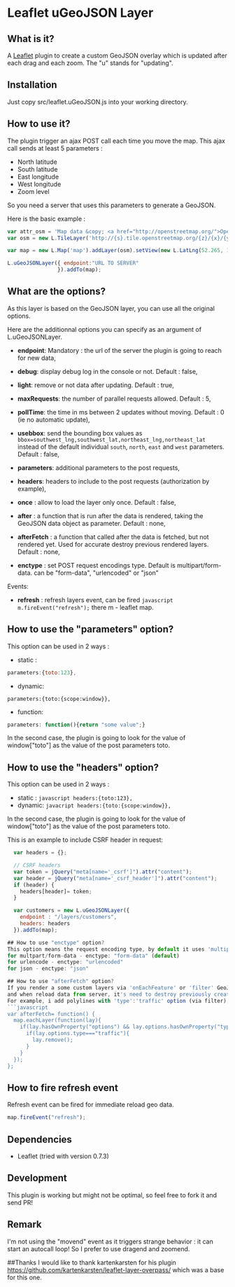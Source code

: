 Leaflet uGeoJSON Layer 
=============================

## What is it?
A [Leaflet](http://leafletjs.com/) plugin to create a custom GeoJSON overlay which is updated after each drag and each zoom. 
The "u" stands for "updating".


## Installation
Just copy src/leaflet.uGeoJSON.js into your working directory.


## How to use it?
The plugin trigger an ajax POST call each time you move the map. This ajax call sends at least 5 parameters : 
* North latitude
* South latitude
* East longitude
* West longitude
* Zoom level

So you need a server that uses this parameters to generate a GeoJSON.

Here is the basic example : 

```javascript
var attr_osm = 'Map data &copy; <a href="http://openstreetmap.org/">OpenStreetMap</a> contributors',
var osm = new L.TileLayer('http://{s}.tile.openstreetmap.org/{z}/{x}/{y}.png');

var map = new L.Map('map').addLayer(osm).setView(new L.LatLng(52.265, 10.524), 14);

L.uGeoJSONLayer({ endpoint:"URL TO SERVER"
                }).addTo(map);
```

## What are the options?
As this layer is based on the GeoJSON layer, you can use all the original options.

Here are the additionnal options you can specify as an argument of L.uGeoJSONLayer.
* **endpoint**: Mandatory : the url of the server the plugin is going to reach for new data,

* **debug**: display debug log in the console or not. Default : false,
* **light**: remove or not data after updating. Default : true,

* **maxRequests**: the number of parallel requests allowed. Default : 5,
* **pollTime**: the time in ms between 2 updates without moving. Default : 0 (ie no automatic update), 
* **usebbox**: send the bounding box values as `bbox=southwest_lng,southwest_lat,northeast_lng,northeast_lat` instead of the default individual `south`, `north`, `east` and `west` parameters. Default : false,

* **parameters**: additional parameters to the post requests,
* **headers**: headers to include to the post requests (authorization by example),
* **once** : allow to load the layer only once. Default : false,
* **after** : a function that is run after the data is rendered, taking the GeoJSON data object as parameter. Default : none,
* **afterFetch** : a function that called after the data is fetched, but not rendered yet. Used for accurate destroy previous rendered layers. Default : none,
* **enctype** : set POST request encodings type. Default is multipart/form-data. can be "form-data", "urlencoded" or "json"

Events:
* **refresh** : refresh layers event, can be fired ```javascript m.fireEvent("refresh");``` there m - leaflet map.

## How to use the "parameters" option?
This option can be used in 2 ways : 
* static : 
```javascript 
parameters:{toto:123}, 
```
* dynamic: 
```javacript 
parameters:{toto:{scope:window}}, 
```
* function: 
```javascript 
parameters: function(){return "some value";} 
```

In the second case, the plugin is going to look for the value of window["toto"] as the value of the post parameters toto.

## How to use the "headers" option?
This option can be used in 2 ways : 
* static : ```javascript headers:{toto:123}, ```
* dynamic: ```javacript headers:{toto:{scope:window}}, ```

In the second case, the plugin is going to look for the value of window["toto"] as the value of the post parameters toto.

This is an example to include CSRF header in request:
```javascript
  var headers = {};

  // CSRF headers
  var token = jQuery("meta[name='_csrf']").attr("content");
  var header = jQuery("meta[name='_csrf_header']").attr("content");
  if (header) {
    headers[header]= token;
  }

  var customers = new L.uGeoJSONLayer({
    endpoint : "/layers/customers",
    headers: headers
  }).addTo(map);

## How to use "enctype" option?
This option means the request encoding type, by default it uses 'multipart/form-data' encodings, 
for multpart/form-data - enctype: "form-data" (default)
for urlencode - enctype: "urlencoded"
for json - enctype: "json"

## How to use "afterFetch" option?
If you render a some custom layers via 'onEachFeature' or 'filter' GeoJSON options, you can mark layers with some option, im called its 'type'
and when reload data from server, it's need to destroy previously created layers.
For example, i add polylines with 'type':'traffic' option (via filter), and remove it by check this option is exists.
```javascript
var afterFetch= function() {
  map.eachLayer(function(lay){
    if(lay.hasOwnProperty("options") && lay.options.hasOwnProperty("type")){
      if(lay.options.type==="traffic"){
        lay.remove();
      }
    }
  });
};
```

## How to fire refresh event
Refresh event can be fired for immediate reload geo data.
```javascript 
map.fireEvent("refresh");
```

## Dependencies
- Leaflet (tried with version 0.7.3)

## Development
This plugin is working but might not be optimal, so feel free to fork it and send PR!

## Remark
I'm not using the "movend" event as it triggers strange behavior : it can start an autocall loop! So I prefer to use dragend and zoomend.

##Thanks
I would like to thank kartenkarsten for his plugin https://github.com/kartenkarsten/leaflet-layer-overpass/ which was a base for this one.
